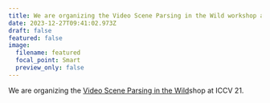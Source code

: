 ```yaml
---
title: We are organizing the Video Scene Parsing in the Wild workshop at ICCV 21.
date: 2023-12-27T09:41:02.973Z
draft: false
featured: false
image:
  filename: featured
  focal_point: Smart
  preview_only: false
---
```

We are organizing the <a href="https://www.vspwdataset.com/Workshop%202021">Video Scene Parsing in the Wild</a>shop at ICCV 21.